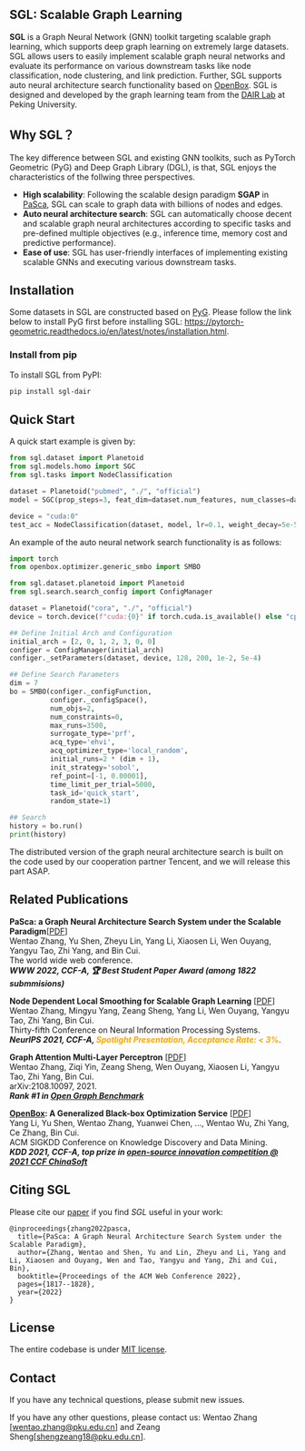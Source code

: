 ## SGL: Scalable Graph Learning

**SGL** is a Graph Neural Network (GNN) toolkit targeting scalable graph learning, which supports deep graph learning on
extremely large datasets. SGL allows users to easily implement scalable graph neural networks and evaluate its
performance on various downstream tasks like node classification, node clustering, and link prediction. Further, SGL
supports auto neural architecture search functionality based
on <a href="https://github.com/PKU-DAIR/open-box" target="_blank" rel="nofollow">OpenBox</a>. SGL is designed and
developed by the graph learning team from
the <a href="https://cuibinpku.github.io/index.html" target="_blank" rel="nofollow">DAIR Lab</a> at Peking University.

## Why SGL？
The key difference between SGL and existing GNN toolkits, such as PyTorch Geometric (PyG) and Deep Graph Library (DGL), is that, SGL enjoys the characteristics of the follwing three perspectives.

+ **High scalability**: Following the scalable design paradigm **SGAP**
  in <a href="https://arxiv.org/abs/2203.00638" target="_blank" rel="nofollow">PaSca</a>, SGL can scale to graph data with
  billions of nodes and edges. 
+ **Auto neural architecture search**: SGL can automatically choose decent and scalable graph neural architectures according to specific tasks and
  pre-defined multiple objectives (e.g., inference time, memory cost and predictive performance).
+ **Ease of use**: SGL has user-friendly interfaces of implementing existing scalable GNNs and executing various downstream tasks.

## Installation

Some datasets in SGL are constructed based
on <a href="https://github.com/pyg-team/pytorch_geometric" target="_blank" rel="nofollow">PyG</a>. Please follow the
link below to install PyG first before installing
SGL: https://pytorch-geometric.readthedocs.io/en/latest/notes/installation.html.

### Install from pip

To install SGL from PyPI:

```bash
pip install sgl-dair
```

## Quick Start

A quick start example is given by:

```python
from sgl.dataset import Planetoid
from sgl.models.homo import SGC
from sgl.tasks import NodeClassification

dataset = Planetoid("pubmed", "./", "official")
model = SGC(prop_steps=3, feat_dim=dataset.num_features, num_classes=dataset.num_classes)

device = "cuda:0"
test_acc = NodeClassification(dataset, model, lr=0.1, weight_decay=5e-5, epochs=200, device=device).test_acc
```

An example of the auto neural network search functionality is as follows:

```python
import torch
from openbox.optimizer.generic_smbo import SMBO

from sgl.dataset.planetoid import Planetoid
from sgl.search.search_config import ConfigManager

dataset = Planetoid("cora", "./", "official")
device = torch.device(f"cuda:{0}" if torch.cuda.is_available() else "cpu")

## Define Initial Arch and Configuration
initial_arch = [2, 0, 1, 2, 3, 0, 0]
configer = ConfigManager(initial_arch)
configer._setParameters(dataset, device, 128, 200, 1e-2, 5e-4)

## Define Search Parameters
dim = 7
bo = SMBO(configer._configFunction,
          configer._configSpace(),
          num_objs=2,
          num_constraints=0,
          max_runs=3500,
          surrogate_type='prf',
          acq_type='ehvi',
          acq_optimizer_type='local_random',
          initial_runs=2 * (dim + 1),
          init_strategy='sobol',
          ref_point=[-1, 0.00001],
          time_limit_per_trial=5000,
          task_id='quick_start',
          random_state=1)

## Search
history = bo.run()
print(history)
```
The distributed version of the graph neural architecture search is built on the code used by our cooperation partner Tencent, and we will release this part ASAP.

## Related Publications

**PaSca: a Graph Neural Architecture Search System under the Scalable Paradigm**[[PDF](https://dl.acm.org/doi/pdf/10.1145/3485447.3511986)]<br>
Wentao Zhang, Yu Shen, Zheyu Lin, Yang Li, Xiaosen Li, Wen Ouyang, Yangyu Tao, Zhi Yang, and Bin Cui.<br>
The world wide web conference.<br>
***WWW 2022, CCF-A, 🏆 Best Student Paper Award (among 1822 submmisions)</font></b>***


**Node Dependent Local Smoothing for Scalable Graph Learning** [[PDF](https://arxiv.org/pdf/2110.14377)]<br>
Wentao Zhang, Mingyu Yang, Zeang Sheng, Yang Li, Wen Ouyang, Yangyu Tao, Zhi Yang, Bin Cui.<br>
Thirty-fifth Conference on Neural Information Processing Systems.<br>
***NeurIPS 2021, CCF-A, <font color=orange>Spotlight Presentation, Acceptance Rate: < 3%</font>***. 

**Graph Attention Multi-Layer Perceptron** [[PDF](https://arxiv.org/pdf/2108.10097)]<br>
Wentao Zhang, Ziqi Yin, Zeang Sheng, Wen Ouyang, Xiaosen Li, Yangyu Tao, Zhi Yang, Bin Cui.<br>
arXiv:2108.10097, 2021. <br>
***Rank \#1 in [Open Graph Benchmark](https://ogb.stanford.edu/docs/leader_nodeprop/\#ogbn-mag)*** 
  
**[OpenBox](https://github.com/PKU-DAIR/open-box): A Generalized Black-box Optimization Service** [[PDF](https://arxiv.org/abs/2106.00421)]<br>
Yang Li, Yu Shen, Wentao Zhang, Yuanwei Chen, ..., Wentao Wu, Zhi Yang, Ce Zhang, Bin Cui.<br>
ACM SIGKDD Conference on Knowledge Discovery and Data Mining.<br> 
***KDD 2021, CCF-A, top prize in [open-source innovation competition @ 2021 CCF ChinaSoft](https://mp.weixin.qq.com/s/8JX5ymkUt5MvDcHLOjB3Xw)***



## Citing SGL

Please cite our [paper](https://dl.acm.org/doi/pdf/10.1145/3485447.3511986) if you find *SGL* useful in your work:
```
@inproceedings{zhang2022pasca,
  title={PaSca: A Graph Neural Architecture Search System under the Scalable Paradigm},
  author={Zhang, Wentao and Shen, Yu and Lin, Zheyu and Li, Yang and Li, Xiaosen and Ouyang, Wen and Tao, Yangyu and Yang, Zhi and Cui, Bin},
  booktitle={Proceedings of the ACM Web Conference 2022},
  pages={1817--1828},
  year={2022}
}
```

## License

The entire codebase is under [MIT license](LICENSE).

## Contact

If you have any technical questions, please submit new issues.

If you have any other questions, please contact us: Wentao Zhang [wentao.zhang@pku.edu.cn] and Zeang Sheng[shengzeang18@pku.edu.cn].
